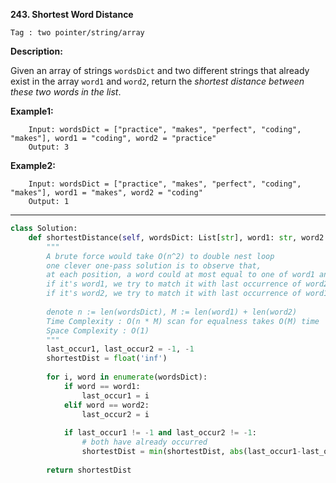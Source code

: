 **243. Shortest Word Distance**

```Tag : two pointer/string/array```

**Description:**

Given an array of strings ```wordsDict``` and two different strings that already exist in the array ```word1``` and ```word2```, return the *shortest distance between these two words in the list*.

**Example1:**

        Input: wordsDict = ["practice", "makes", "perfect", "coding", "makes"], word1 = "coding", word2 = "practice"
        Output: 3
        
**Example2:**

        Input: wordsDict = ["practice", "makes", "perfect", "coding", "makes"], word1 = "makes", word2 = "coding"
        Output: 1

-----------

```python
class Solution:
    def shortestDistance(self, wordsDict: List[str], word1: str, word2: str) -> int:
        """
        A brute force would take O(n^2) to double nest loop
        one clever one-pass solution is to observe that,
        at each position, a word could at most equal to one of word1 and word2
        if it's word1, we try to match it with last occurrence of word2
        if it's word2, we try to match it with last occurrence of word1
        
        denote n := len(wordsDict), M := len(word1) + len(word2)
        Time Complexity : O(n * M) scan for equalness takes O(M) time
        Space Complexity : O(1)
        """
        last_occur1, last_occur2 = -1, -1
        shortestDist = float('inf')
        
        for i, word in enumerate(wordsDict):
            if word == word1:
                last_occur1 = i
            elif word == word2:
                last_occur2 = i
            
            if last_occur1 != -1 and last_occur2 != -1:
                # both have already occurred
                shortestDist = min(shortestDist, abs(last_occur1-last_occur2))
        
        return shortestDist
```
